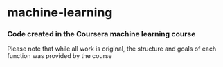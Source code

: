 # machine-learning
### Code created in the Coursera machine learning course
 Please note that while all work is original, the structure and goals of each function was provided by the course
